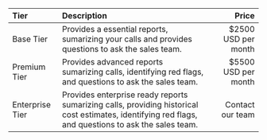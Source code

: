 | Tier | Description | Price |
| :----------- | :----------- | -----------: |
| Base Tier | Provides a essential reports, sumarizing your calls and provides questions to ask the sales team.  | $2500 USD per month |
| Premium Tier | Provides advanced reports sumarizing calls, identifying red flags, and questions to ask the sales team. | $5500 USD per month |
| Enterprise Tier | Provides enterprise ready reports sumarizing calls, providing historical cost estimates, identifying red flags, and questions to ask the sales team. | Contact our team |
